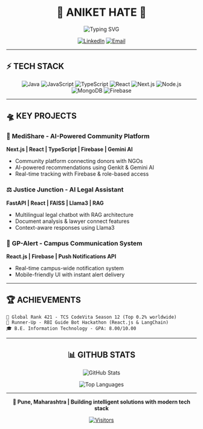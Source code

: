 # <div align="center">🚀 ANIKET HATE 🚀</div>

<div align="center">
  <img src="https://readme-typing-svg.herokuapp.com?font=Fira+Code&size=20&duration=3000&pause=1000&color=00D9FF&center=true&vCenter=true&width=500&lines=Full-Stack+Developer;AI+%7C+Web+%7C+Innovation" alt="Typing SVG" />
</div>

<div align="center">
  
  [![LinkedIn](https://img.shields.io/badge/LinkedIn-0077B5?style=for-the-badge&logo=linkedin&logoColor=white)](https://linkedin.com/in/your-profile)
  [![Email](https://img.shields.io/badge/Email-D14836?style=for-the-badge&logo=gmail&logoColor=white)](mailto:anikethate2003@gmail.com)
  
</div>

---

## ⚡ **TECH STACK**

<div align="center">

![Java](https://img.shields.io/badge/Java-ED8B00?style=flat-square&logo=openjdk&logoColor=white)
![JavaScript](https://img.shields.io/badge/JavaScript-F7DF1E?style=flat-square&logo=javascript&logoColor=black)
![TypeScript](https://img.shields.io/badge/TypeScript-007ACC?style=flat-square&logo=typescript&logoColor=white)
![React](https://img.shields.io/badge/React-20232A?style=flat-square&logo=react&logoColor=61DAFB)
![Next.js](https://img.shields.io/badge/Next.js-000000?style=flat-square&logo=nextdotjs&logoColor=white)
![Node.js](https://img.shields.io/badge/Node.js-43853D?style=flat-square&logo=node.js&logoColor=white)
![MongoDB](https://img.shields.io/badge/MongoDB-4EA94B?style=flat-square&logo=mongodb&logoColor=white)
![Firebase](https://img.shields.io/badge/Firebase-039BE5?style=flat-square&logo=firebase)

</div>

---

## 🛸 **KEY PROJECTS**

### 🏥 **MediShare** - AI-Powered Community Platform
**Next.js | React | TypeScript | Firebase | Gemini AI**
- Community platform connecting donors with NGOs
- AI-powered recommendations using Genkit & Gemini AI
- Real-time tracking with Firebase & role-based access

### ⚖️ **Justice Junction** - AI Legal Assistant  
**FastAPI | React | FAISS | Llama3 | RAG**
- Multilingual legal chatbot with RAG architecture
- Document analysis & lawyer connect features
- Context-aware responses using Llama3

### 📢 **GP-Alert** - Campus Communication System
**React.js | Firebase | Push Notifications API**
- Real-time campus-wide notification system
- Mobile-friendly UI with instant alert delivery

---

## 🏆 **ACHIEVEMENTS**

```
🥇 Global Rank 421 - TCS CodeVita Season 12 (Top 0.2% worldwide)
🥈 Runner-Up - RBI Guide Bot Hackathon (React.js & LangChain)
🎓 B.E. Information Technology - GPA: 8.00/10.00
```

---

<div align="center">

## 📊 **GITHUB STATS**

![GitHub Stats](https://github-readme-stats.vercel.app/api?username=anikethate7&show_icons=true&theme=tokyonight&bg_color=0D1117&title_color=00D9FF&icon_color=00D9FF&text_color=ffffff&border_color=30363d)

![Top Languages](https://github-readme-stats.vercel.app/api/top-langs/?username=anikethate7&layout=compact&theme=tokyonight&bg_color=0D1117&title_color=00D9FF&text_color=ffffff&border_color=30363d)

</div>

---

<div align="center">

**📍 Pune, Maharashtra | Building intelligent solutions with modern tech stack**

[![Visitors](https://visitor-badge.glitch.me/badge?page_id=anikethate7.anikethate7&left_color=00D9FF&right_color=000000)](https://github.com/anikethate7)

</div>
